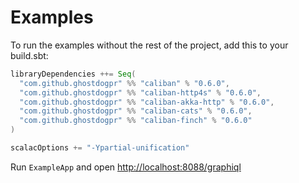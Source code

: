 # Examples

To run the examples without the rest of the project, add this to your build.sbt:

```scala
libraryDependencies ++= Seq(
  "com.github.ghostdogpr" %% "caliban" % "0.6.0",
  "com.github.ghostdogpr" %% "caliban-http4s" % "0.6.0",
  "com.github.ghostdogpr" %% "caliban-akka-http" % "0.6.0",
  "com.github.ghostdogpr" %% "caliban-cats" % "0.6.0",
  "com.github.ghostdogpr" %% "caliban-finch" % "0.6.0"
)

scalacOptions += "-Ypartial-unification"
```

Run `ExampleApp` and open [http://localhost:8088/graphiql](http://localhost:8088/graphiql)
